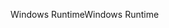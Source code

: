 <span data-ttu-id="34ef0-101">Windows Runtime</span><span class="sxs-lookup"><span data-stu-id="34ef0-101">Windows Runtime</span></span>